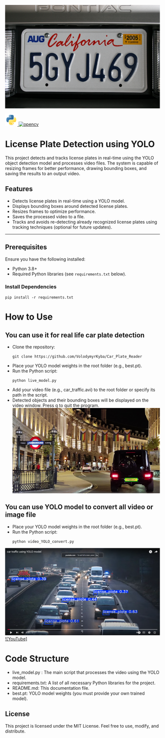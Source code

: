 ![Alt text](./wallpaper.jpg)
<p align="left"> 

</a> <a href="https://www.python.org" target="_blank" rel="noreferrer"> <img src="https://raw.githubusercontent.com/devicons/devicon/master/icons/python/python-original.svg" alt="python" width="40" height="40"/> </a> 
</a> <a href="https://opencv.org/" target="_blank" rel="noreferrer"> <img src="https://www.vectorlogo.zone/logos/opencv/opencv-icon.svg" alt="opencv" width="40" height="40"/> </a>


# License Plate Detection using YOLO

This project detects and tracks license plates in real-time using the YOLO object detection model and processes video files. The system is capable of resizing frames for better performance, drawing bounding boxes, and saving the results to an output video.

## Features

- Detects license plates in real-time using a YOLO model.
- Displays bounding boxes around detected license plates.
- Resizes frames to optimize performance.
- Saves the processed video to a file.
- Tracks and avoids re-detecting already recognized license plates using tracking techniques (optional for future updates).

---

## Prerequisites

Ensure you have the following installed:
- Python 3.8+
- Required Python libraries (see `requirements.txt` below).

### Install Dependencies


```
pip install -r requirements.txt
```
# How to Use
## You can use it for real life car plate detection
- Clone the repository:
  ~~~
  git clone https://github.com/VolodymyrKyba/Car_Plate_Reader
  ~~~
- Place your YOLO model weights in the root folder (e.g., best.pt).
- Run the Python script:
  ```
  python live_model.py
  ```
- Add your video file (e.g., car_traffic.avi) to the root folder or specify its path in the script.
- Detected objects and their bounding boxes will be displayed on the video window. Press q to quit the program.
![Alt text](./example_1.png)
## You can use YOLO model to convert all video or image file
- Place your YOLO model weights in the root folder (e.g., best.pt).
- Run the Python script:
  ~~~
  python video_YOLO_convert.py
  ~~~
![Alt text](./example_2.png)
[![YouTube]](https://www.youtube.com/watch?v=GgO0FbRGMBA/0.jpg)

# Code Structure
- live_model.py
: The main script that processes the video using the YOLO model.
- requirements.txt: A list of all necessary Python libraries for the project.
- README.md: This documentation file.
- best.pt: YOLO model weights (you must provide your own trained model).
## License
This project is licensed under the MIT License. Feel free to use, modify, and distribute.